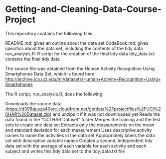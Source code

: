 # Getting-and-Cleaning-Data-Course-Project

This repository contains the following files:

README.md: gives an outline about the data set
CodeBook.md: gives specifics about the data set, including the contents of the tidy data
run_analysis.R: R script for the creation of the final tidy data
tidy_data.txt: contains the final tidy data

The source file was obtained from the Human Activity Recognition Using Smartphones Data Set, which is found here: http://archive.ics.uci.edu/ml/datasets/Human+Activity+Recognition+Using+Smartphones

The R script, run_analysis.R, does the following:

Downloads the source data (https://d396qusza40orc.cloudfront.net/getdata%2Fprojectfiles%2FUCI%20HAR%20Dataset.zip) and unzips it if it was not downloaded yet
Reads the data found in the "UCI HAR Dataset" folder
Merges the training and the test sets to create one data set
Extracts only the measurements on the mean and standard deviation for each measurement
Uses descriptive activity names to name the activities in the data set
Appropriately labels the data set with descriptive variable names
Creates a second, independent tidy data set with the average of each variable for each activity and each subject and writes this tidy data set to the tidy_data.txt file

